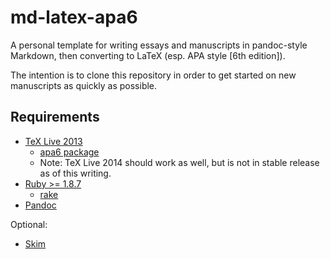 md-latex-apa6
==============

A personal template for writing essays and manuscripts in pandoc-style Markdown, then converting to LaTeX (esp. APA style [6th edition]).

The intention is to clone this repository in order to get started on new manuscripts as quickly as possible.


Requirements
------------

- [TeX Live 2013](https://www.tug.org/texlive/)
    - [apa6 package](http://www.ctan.org/pkg/apa6)
    - Note: TeX Live 2014 should work as well, but is not in stable release as of this writing.
- [Ruby >= 1.8.7](https://www.ruby-lang.org/en/)
    - [rake](https://rubygems.org/gems/rake)
- [Pandoc](https://github.com/jgm/pandoc)

Optional:

- [Skim](http://skim-app.sourceforge.net/)
